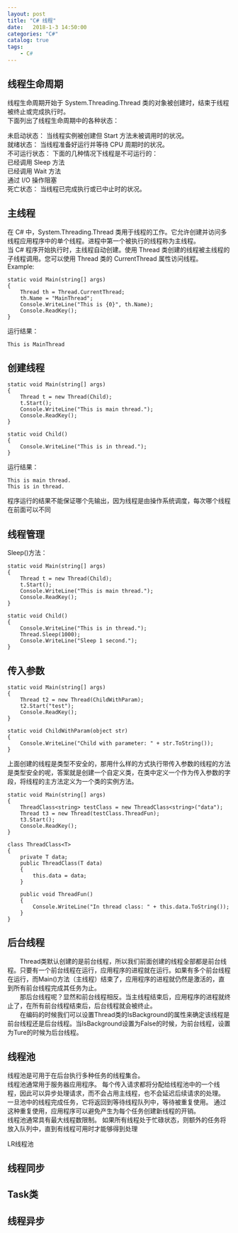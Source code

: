 ```yaml
---
layout: post
title: "C# 线程"
date:   2018-1-3 14:50:00 
categories: "C#"
catalog: true
tags: 
    - C#
---
```




## 线程生命周期  

线程生命周期开始于 System.Threading.Thread 类的对象被创建时，结束于线程被终止或完成执行时。  
下面列出了线程生命周期中的各种状态：  
  
  未启动状态：   当线程实例被创建但 Start 方法未被调用时的状况。  
  就绪状态：     当线程准备好运行并等待 CPU 周期时的状况。  
  不可运行状态： 下面的几种情况下线程是不可运行的：  
    已经调用 Sleep 方法  
    已经调用 Wait 方法  
    通过 I/O 操作阻塞  
  死亡状态：     当线程已完成执行或已中止时的状况。  
  
## 主线程  

在 C# 中，System.Threading.Thread 类用于线程的工作。它允许创建并访问多线程应用程序中的单个线程。进程中第一个被执行的线程称为主线程。  
当 C# 程序开始执行时，主线程自动创建。使用 Thread 类创建的线程被主线程的子线程调用。您可以使用 Thread 类的 CurrentThread 属性访问线程。  
Example:

    static void Main(string[] args)
    {
        Thread th = Thread.CurrentThread;
        th.Name = "MainThread";
        Console.WriteLine("This is {0}", th.Name);
        Console.ReadKey();
    }
    
运行结果：

    This is MainThread
    
## 创建线程  

    static void Main(string[] args)
    {
        Thread t = new Thread(Child);
        t.Start();
        Console.WriteLine("This is main thread.");
        Console.ReadKey();
    }

    static void Child()
    {
        Console.WriteLine("This is in thread.");
    }
    
运行结果：

    This is main thread.
    This is in thread.
    
程序运行的结果不能保证哪个先输出，因为线程是由操作系统调度，每次哪个线程在前面可以不同   
## 线程管理

Sleep()方法：  

    static void Main(string[] args)
    {
        Thread t = new Thread(Child);
        t.Start();
        Console.WriteLine("This is main thread.");
        Console.ReadKey();
    }

    static void Child()
    {
        Console.WriteLine("This is in thread.");
        Thread.Sleep(1000);
        Console.WriteLine("Sleep 1 second.");
    }
    
## 传入参数

    static void Main(string[] args)
    {
        Thread t2 = new Thread(ChildWithParam);
        t2.Start("test");
        Console.ReadKey();
    }

    static void ChildWithParam(object str)
    {
        Console.WriteLine("Child with parameter: " + str.ToString());
    }
    
上面创建的线程是类型不安全的，那用什么样的方式执行带传入参数的线程的方法是类型安全的呢，答案就是创建一个自定义类，在类中定义一个作为传入参数的字段，将线程的主方法定义为一个类的实例方法。  

    static void Main(string[] args)
    {
        ThreadClass<string> testClass = new ThreadClass<string>("data");
        Thread t3 = new Thread(testClass.ThreadFun);
        t3.Start();
        Console.ReadKey();
    }
    
    class ThreadClass<T>
    {
        private T data;
        public ThreadClass(T data)
        {
            this.data = data;
        }

        public void ThreadFun()
        {
            Console.WriteLine("In thread class: " + this.data.ToString());
        }
    }
    
## 后台线程　　 

　　Thread类默认创建的是前台线程，所以我们前面创建的线程全部都是前台线程。只要有一个前台线程在运行，应用程序的进程就在运行。如果有多个前台线程在运行，而Main()方法（主线程）结束了，应用程序的进程就仍然是激活的，直到所有前台线程完成其任务为止。   
　　那后台线程呢？显然和前台线程相反。当主线程结束后，应用程序的进程就终止了，在所有前台线程结束后，后台线程就会被终止。   
　　在编码的时候我们可以设置Thread类的IsBackground的属性来确定该线程是前台线程还是后台线程。当IsBackground设置为False的时候，为前台线程，设置为Ture的时候为后台线程。   

## 线程池

线程池是可用于在后台执行多种任务的线程集合。  
线程池通常用于服务器应用程序。 每个传入请求都将分配给线程池中的一个线程，因此可以异步处理请求，而不会占用主线程，也不会延迟后续请求的处理。 一旦池中的线程完成任务，它将返回到等待线程队列中，等待被重复使用。 通过这种重复使用，应用程序可以避免产生为每个任务创建新线程的开销。  
线程池通常具有最大线程数限制。 如果所有线程处于忙碌状态，则额外的任务将放入队列中，直到有线程可用时才能够得到处理  

LR线程池  

## 线程同步

## Task类

## 线程异步